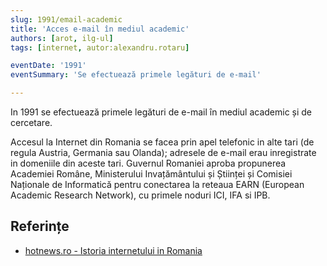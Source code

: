 ```yaml
---
slug: 1991/email-academic
title: 'Acces e-mail în mediul academic'
authors: [arot, ilg-ul]
tags: [internet, autor:alexandru.rotaru]

eventDate: '1991'
eventSummary: 'Se efectuează primele legături de e-mail'

---
```


In 1991 se efectuează primele legături de e-mail în mediul academic
și de cercetare.

<!-- truncate -->

Accesul la Internet din Romania se facea prin apel telefonic in alte tari
(de regula Austria, Germania sau Olanda); adresele de e-mail erau
inregistrate in domeniile din aceste tari. Guvernul Romaniei aproba
propunerea Academiei Române, Ministerului Invațământului și Științei
și Comisiei Naționale de Informatică pentru conectarea la reteaua
EARN (European Academic Research Network), cu primele noduri ICI,
IFA si IPB.

## Referințe

- [hotnews.ro - Istoria internetului in Romania](https://economie.hotnews.ro/stiri-20_ani_internet-15969144-istoria-internetului-romania-alexandru-rotaru-nu-pot-spun-inventat-noi-ceva-plus-aici-romania-doar-majoritatea-noutatilor-adoptat-printre-primii.htm)
